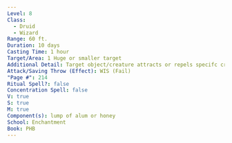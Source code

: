 ```yaml
---
Level: 8
Class:
  - Druid
  - Wizard
Range: 60 ft.
Duration: 10 days
Casting Time: 1 hour
Target/Area: 1 Huge or smaller target
Additional Detail: Target object/creature attracts or repels specifc creature types.
Attack/Saving Throw (Effect): WIS (Fail)
"Page #": 214
Ritual Spell?: false
Concentration Spell: false
V: true
S: true
M: true
Component(s): lump of alum or honey
School: Enchantment
Book: PHB
---
```

